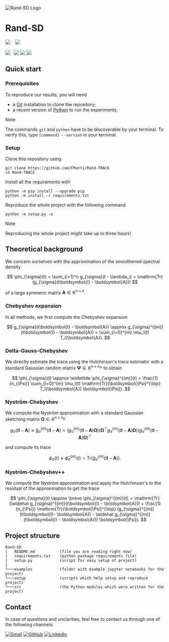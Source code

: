 ![Rand-SD Logo](thesis/plots/icon_github.png "Rand-SD")

# Rand-SD

![](https://img.shields.io/badge/-Compatibility-gray?style=flat-square) &ensp;
![](https://img.shields.io/badge/Python_3.8+-white?style=flat-square&logo=python&color=white&logoColor=white&labelColor=gray)

![](https://img.shields.io/badge/-Dependencies-gray?style=flat-square)&ensp;
![](https://img.shields.io/badge/NumPy-white?style=flat-square&logo=numpy&color=white&logoColor=white&labelColor=gray)
![](https://img.shields.io/badge/SciPy-white?style=flat-square&logo=scipy&color=white&logoColor=white&labelColor=gray)
![](https://img.shields.io/badge/Matplotlib-white?style=flat-square&logo=python&color=white&logoColor=white&labelColor=gray)

## Quick start

### Prerequisites

To reproduce our results, you will need

- a [Git](https://git-scm.com/downloads) installation to clone the repository;
- a recent version of [Python](https://www.python.org/downloads) to run the experiments;

> [!NOTE]
> The commands `git` and `python` have to be discoverable by your terminal. To verify this, type `[command] --version` in your terminal.

### Setup

Clone this repository using
```[shell]
git clone https://github.com/FMatti/Rand-TRACE
cd Rand-TRACE
```

Install all the requirements with
```[shell]
python -m pip install --upgrade pip
python -m install -r requirements.txt
```

Reproduce the whole project with the following command
```[shell]
python -m setup.py -a
```
> [!NOTE]
> Reproducing the whole project might take up to three hours!

## Theoretical background

We concern ourselves with the approximation of the smoothened spectral density 

$$
\phi_{\sigma}(t) = \sum_{i=1}^n g_{\sigma}(t - \lambda_i) = \mathrm{Tr}(g_{\sigma}(t\boldsymbol{I} - \boldsymbol{A}))
$$

of a large symmeric matrix $\boldsymbol{A} \in \mathbb{R}^{n \times n}$.

### Chebyshev expansion

In all methods, we first compute the Chebyshev expansion

$$
g_{\sigma}(t\boldsymbol{I} - \boldsymbol{A}) \approx g_{\sigma}^{(m)}(t\boldsymbol{I} - \boldsymbol{A}) = \sum_{l=0}^{m} \mu_l(t) T_l(\boldsymbol{A}).
$$

### Delta-Gauss-Chebyshev

We directly estimate the trace using the Hutchinson's trace estimator with a standard Gaussian random matrix $\boldsymbol{\Psi} \in \mathbb{R}^{n \times n_{\Psi}}$ to obtain

$$
\phi_{\sigma}(t) \approx \widetilde \phi_{\sigma}^{(m)}(t) = \frac{1}{n_{\Psi}} \sum_{l=0}^{m} \mu_l(t) \mathrm{Tr}(\boldsymbol{\Psi}^{\top} T_l(\boldsymbol{A}) \boldsymbol{\Psi}).
$$

### Nyström-Chebyshev

We compute the Nyström approximation with a standard Gaussian sketching matrix $\boldsymbol{\Omega} \in \mathbb{R}^{n \times n_{\Omega}}$

$$
g_{\sigma}(t\boldsymbol{I}- \boldsymbol{A}) \approx \widehat g_{\sigma}^{(m)}(t\boldsymbol{I}- \boldsymbol{A}) =
(g_{\sigma}^{(m)}(t\boldsymbol{I}- \boldsymbol{A}) \boldsymbol{\Omega})(\boldsymbol{\Omega}^{\top} g_{\sigma}^{(m)}(t\boldsymbol{I}- \boldsymbol{A}) \boldsymbol{\Omega})(g_{\sigma}^{(m)}(t\boldsymbol{I}- \boldsymbol{A}) \boldsymbol{\Omega})^{\top}
$$

and compute its trace

$$
\phi_{\sigma}(t) \approx \widehat \phi_{\sigma}^{(m)}(t) = \mathrm{Tr}(\widehat{g}_{\sigma}^{(m)}(t\boldsymbol{I}- \boldsymbol{A})).
$$

### Nyström-Chebyshev++

We compute the Nyström approximation and apply the Hutchinson's to the residual of the approximation to get the trace 

$$
\phi_{\sigma}(t) \approx \breve \phi_{\sigma}^{(m)}(t) = \mathrm{Tr}(\widehat g_{\sigma}^{(m)}(t\boldsymbol{I} - \boldsymbol{A})) + \frac{1}{n_{\Psi}} \mathrm{Tr}(\boldsymbol{\Psi}^{\top} (g_{\sigma}^{(m)}(t\boldsymbol{I}- \boldsymbol{A}) - \widehat g_{\sigma}^{(m)}(t\boldsymbol{I} - \boldsymbol{A})) \boldsymbol{\Psi}).
$$

## Project structure

```
Rand-SD
│   README.md           (file you are reading right now)
|   requirements.txt    (python package requirements file)
|   setup.py            (script for easy setup of project)
|
└───examples            (folder with example jupyter notebooks for the project)
└───setup               (scripts which help setup and reproduce project)
└───src                 (the Python modules which were written for the project)
```

## Contact

In case of questions and unclarities, feel free to contact us through one of the following channels:

[![Gmail](https://img.shields.io/badge/Mail-D14836?logo=gmail&logoColor=white)](mailto:somecallmefabio@gmail.ch)
[![GitHub](https://img.shields.io/badge/GitHub-%23121011.svg?logo=github&logoColor=white)](https://github.com/FMatti)
[![LinkedIn](https://img.shields.io/badge/LinkedIn-%230077B5.svg?logo=linkedin&logoColor=white)](https://www.linkedin.com/in/fmatti/)

